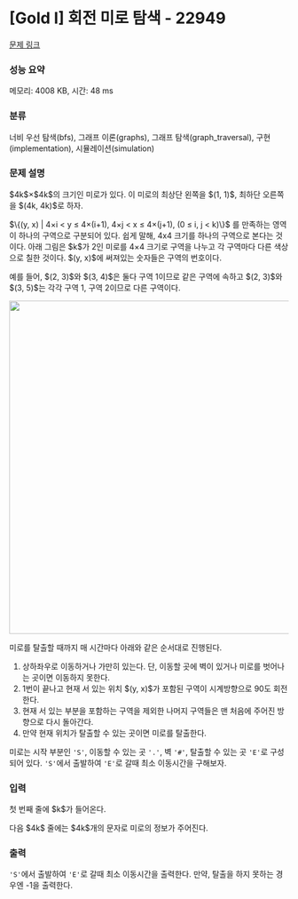 # [Gold I] 회전 미로 탐색 - 22949 

[문제 링크](https://www.acmicpc.net/problem/22949) 

### 성능 요약

메모리: 4008 KB, 시간: 48 ms

### 분류

너비 우선 탐색(bfs), 그래프 이론(graphs), 그래프 탐색(graph_traversal), 구현(implementation), 시뮬레이션(simulation)

### 문제 설명

<p>$4k$×$4k$의 크기인 미로가 있다. 이 미로의 최상단 왼쪽을 $(1, 1)$, 최하단 오른쪽을 $(4k, 4k)$로 하자.</p>

<p>$\{(y, x) | 4×i < y ≤ 4×(i+1), 4×j < x ≤ 4×(j+1), (0 ≤ i, j < k)\}$ 를 만족하는 영역이 하나의 구역으로 구분되어 있다. 쉽게 말해, 4x4 크기를 하나의 구역으로 본다는 것이다. 아래 그림은 $k$가 2인 미로를 4×4 크기로 구역을 나누고 각 구역마다 다른 색상으로 칠한 것이다. $(y, x)$에 써져있는 숫자들은 구역의 번호이다.</p>

<p>예를 들어, $(2, 3)$와 $(3, 4)$은 둘다 구역 1이므로 같은 구역에 속하고 $(2, 3)$와 $(3, 5)$는 각각 구역 1, 구역 2이므로 다른 구역이다.</p>

<p style="text-align: center;"><img alt="" src="" style="width: 604px; height: 600px;"></p>

<p>미로를 탈출할 때까지 매 시간마다 아래와 같은 순서대로 진행된다.</p>

<ol>
	<li>상하좌우로 이동하거나 가만히 있는다. 단, 이동할 곳에 벽이 있거나 미로를 벗어나는 곳이면 이동하지 못한다.</li>
	<li>1번이 끝나고 현재 서 있는 위치 $(y, x)$가 포함된 구역이 시계방향으로 90도 회전한다.</li>
	<li>현재 서 있는 부분을 포함하는 구역을 제외한 나머지 구역들은 맨 처음에 주어진 방향으로 다시 돌아간다.</li>
	<li>만약 현재 위치가 탈출할 수 있는 곳이면 미로를 탈출한다.</li>
</ol>

<p>미로는 시작 부분인 <code>'S'</code>, 이동할 수 있는 곳 <code>'.'</code>, 벽 <code>'#'</code>, 탈출할 수 있는 곳 <code>'E'</code>로 구성되어 있다. <code>'S'</code>에서 출발하여 <code>'E'</code>로 갈때 최소 이동시간을 구해보자.</p>

### 입력 

 <p>첫 번째 줄에 $k$가 들어온다.</p>

<p>다음 $4k$ 줄에는 $4k$개의 문자로 미로의 정보가 주어진다.</p>

### 출력 

 <p><code>'S'</code>에서 출발하여 <code>'E'</code>로 갈때 최소 이동시간을 출력한다. 만약, 탈출을 하지 못하는 경우엔 -1을 출력한다.</p>

